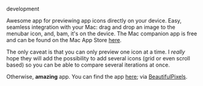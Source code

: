 development

Awesome app for previewing app icons directly on your device. Easy, seamless integration with your Mac: drag and drop an image to the menubar icon, and, bam, it's on the device. The Mac companion app is free and can be found on the Mac App Store [here](http://bpxl.me/13BfzAb).

The only caveat is that you can only preview one icon at a time. I *really* hope they will add the possibility to add several icons (grid or even scroll based) so you can be able to compare several iterations at once.

Otherwise, **amazing** app. You can find the app [here](http://ikonica.me); via [BeautifulPixels](http://beautifulpixels.com/macintosh/easily-preview-your-ios-icons-on-the-device-with-ikonica/).